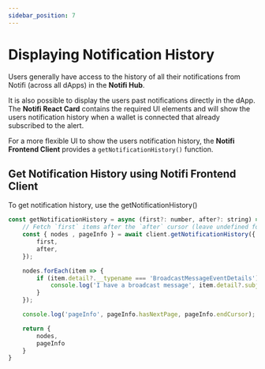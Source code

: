 ```yaml
---
sidebar_position: 7
---
```


# Displaying Notification History

Users generally have access to the history of all their notifications from Notifi (across all dApps) in the **Notifi Hub**. 

It is also possible to display the users past notifications directly in the dApp. 
The **Notifi React Card** contains the required UI elements and will show the users notification history when a wallet is connected that already subscribed to the alert. 

For a more flexible UI to show the users notification history, the **Notifi Frontend Client** provides a `getNotificationHistory()` function. 



## Get Notification History using **Notifi Frontend Client**

To get notification history, use the getNotificationHistory()

```js
const getNotificationHistory = async (first?: number, after?: string) => {
    // Fetch `first` items after the `after` cursor (leave undefined for first page)
    const { nodes , pageInfo } = await client.getNotificationHistory({
        first,
        after,
    });

    nodes.forEach(item => {
        if (item.detail?.__typename === 'BroadcastMessageEventDetails') {
            console.log('I have a broadcast message', item.detail?.subject, item.detail?.message);
        }
    });

    console.log('pageInfo', pageInfo.hasNextPage, pageInfo.endCursor);

    return {
        nodes,
        pageInfo
    }
}
```

